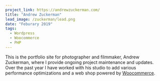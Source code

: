 ```yaml
---
project_link: https://andrewzuckerman.com/
title: "Andrew Zuckerman"
lead_image: /zuckerman/lead.png
date: "Feburary 2019"
tags:
  - Wordpress
  - Woocommerce
  - PHP
---
```


This is the portfolio site for photographer and filmmaker, Andrew Zuckerman, where I provide ongoing project maintenance and updates. Over the past year I have worked with his studio to add various performance optimizations and a web shop powered by [Woocommerce][woo].

[woo]: https://woocommerce.com/
